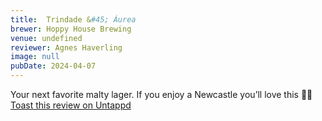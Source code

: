 ```yaml
---
title:  Trindade &#45; Áurea
brewer: Hoppy House Brewing
venue: undefined
reviewer: Agnes Haverling
image: null
pubDate: 2024-04-07
---
```


Your next favorite malty lager. If you enjoy a Newcastle you’ll love this 🥮🍺
[Toast this review on Untappd](https://untappd.com/user/&#45;Spacebacon&#45;/checkin/1370378757)
